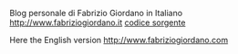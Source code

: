 Blog personale di Fabrizio Giordano in Italiano
http://www.fabriziogiordano.it [codice sorgente](https://github.com/fabriziogiordano/fabriziogiordano.github.it/tree/gh-pages)


Here the English version http://www.fabriziogiordano.com
